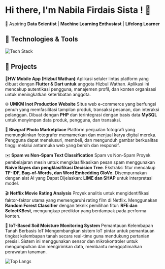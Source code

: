 # Hi there, I'm Nabila Firdais Sista ! 👋

🚀 Aspiring **Data Scientist** | **Machine Learning Enthusiast** | **Lifelong Learner**


## 🔧 Technologies & Tools
![Tech Stack](https://skillicons.dev/icons?i=py,css,html,c++,js,java,sklearn,pandas,numpy,matplotlib,seaborn,tensorflow,keras,jupyter,vscode,intelliJ,git,github,laravel,gradio,postman&theme=light)

## 🧪 Projects

📱**HW Mobile App (Hizbul Wathan)**
Aplikasi seluler lintas platform yang dibuat dengan **Flutter & Dart untuk** anggota Hizbul Wathan. Aplikasi ini mencakup autentikasi pengguna, manajemen profil, dan konten organisasi untuk meningkatkan keterlibatan anggota.

🌐 **UMKM Inot Production Website**
Situs web e-commerce yang berfungsi penuh yang memfasilitasi tampilan produk, transaksi pesanan, dan interaksi pelanggan. Dibuat dengan **PHP** dan terintegrasi dengan basis data **MySQL** untuk menyimpan data produk, pengguna, dan transaksi.

📸 **Biwgraf Photo Marketplace**
Platform penjualan fotografi yang memungkinkan fotografer memamerkan dan menjual karya digital mereka. Pengguna dapat menelusuri, membeli, dan mengunduh gambar berkualitas tinggi melalui antarmuka web yang bersih dan responsif.

✉️ **Spam vs Non-Spam Text Classification**
Spam vs Non-Spam
Proyek pembelajaran mesin untuk mengklasifikasikan pesan spam menggunakan **Naive Bayes dan pengklasifikasi Decision Tree**. Ekstraksi fitur mencakup **TF-IDF, Bag-of-Words, dan Word Embedding GloVe.** Disempurnakan dengan alat AI yang Dapat Dijelaskan: **LIME dan SHAP** untuk interpretasi model.

🎬 **Netflix Movie Rating Analysis**
Proyek analitis untuk mengidentifikasi faktor-faktor utama yang memengaruhi rating film di Netflix. Menggunakan **Random Forest Classifier** dengan teknik pemilihan fitur: **RFE dan SelectKBest**, mengungkap prediktor yang berdampak pada performa konten.

🌱 **IoT-Based Soil Moisture Monitoring System**
Pemantauan Kelembapan Tanah Berbasis IoT
Mengembangkan sistem IoT pintar untuk pemantauan tingkat kelembapan tanah secara real-time guna mendukung pertanian presisi. Sistem ini menggunakan sensor dan mikrokontroler untuk mengumpulkan dan mengirimkan data, membantu mengoptimalkan perawatan tanaman.

![Top Langs](https://github-readme-stats.vercel.app/api/top-langs/?username=nabilafirdaiss&layout=compact&theme=onedark)

